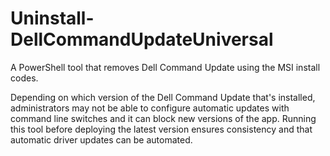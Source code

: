 # Uninstall-DellCommandUpdateUniversal
A PowerShell tool that removes Dell Command Update using the MSI install codes.

Depending on which version of the Dell Command Update that's installed, administrators may not be able to configure automatic updates with command line switches and it can block new versions of the app. Running this tool before deploying the latest version ensures consistency and that automatic driver updates can be automated.
